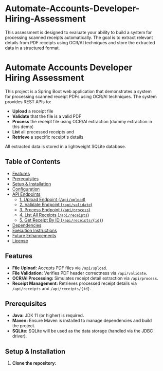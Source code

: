 # Automate-Accounts-Developer-Hiring-Assessment
This assessment is designed to evaluate your ability to build a system for processing scanned receipts automatically. The goal is to extract relevant details from PDF receipts using OCR/AI techniques and store the extracted data in a structured format.


# Automate Accounts Developer Hiring Assessment

This project is a Spring Boot web application that demonstrates a system for processing scanned receipt PDFs using OCR/AI techniques. The system provides REST APIs to:

- **Upload** a receipt file
- **Validate** that the file is a valid PDF
- **Process** the receipt file using OCR/AI extraction (dummy extraction in this demo)
- **List** all processed receipts and
- **Retrieve** a specific receipt's details

All extracted data is stored in a lightweight SQLite database.

## Table of Contents

- [Features](#features)
- [Prerequisites](#prerequisites)
- [Setup & Installation](#setup--installation)
- [Configuration](#configuration)
- [API Endpoints](#api-endpoints)
  - [1. Upload Endpoint (`/api/upload`)](#1-upload-endpoint-apiupload)
  - [2. Validate Endpoint (`/api/validate`)](#2-validate-endpoint-apivalidate)
  - [3. Process Endpoint (`/api/process`)](#3-process-endpoint-apiprocess)
  - [4. List All Receipts (`/api/receipts`)](#4-list-all-receipts-apireceipts)
  - [5. Get Receipt By ID (`/api/receipts/{id}`)](#5-get-receipt-by-id-apireceiptsid)
- [Dependencies](#dependencies)
- [Execution Instructions](#execution-instructions)
- [Future Enhancements](#future-enhancements)
- [License](#license)

## Features

- **File Upload:** Accepts PDF files via `/api/upload`.
- **File Validation:** Verifies PDF header correctness via `/api/validate`.
- **OCR/AI Processing:** Simulates receipt detail extraction via `/api/process`.
- **Receipt Management:** Retrieves processed receipt details via `/api/receipts` and `/api/receipts/{id}`.

## Prerequisites

- **Java:** JDK 11 (or higher) is required.
- **Maven:** Ensure Maven is installed to manage dependencies and build the project.
- **SQLite:** SQLite will be used as the data storage (handled via the JDBC driver).

## Setup & Installation

1. **Clone the repository:**

   ```bash

